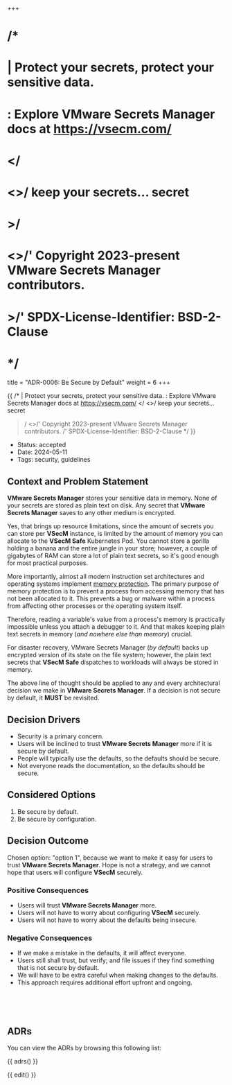 +++
# /*
# |    Protect your secrets, protect your sensitive data.
# :    Explore VMware Secrets Manager docs at https://vsecm.com/
# </
# <>/  keep your secrets... secret
# >/
# <>/' Copyright 2023-present VMware Secrets Manager contributors.
# >/'  SPDX-License-Identifier: BSD-2-Clause
# */

title = "ADR-0006: Be Secure by Default"
weight = 6
+++

{{
/*
|    Protect your secrets, protect your sensitive data.
:    Explore VMware Secrets Manager docs at https://vsecm.com/
</
<>/  keep your secrets... secret
>/
<>/' Copyright 2023-present VMware Secrets Manager contributors.
>/'  SPDX-License-Identifier: BSD-2-Clause
*/
}}

- Status: accepted
- Date: 2024-05-11 
- Tags: security, guidelines

## Context and Problem Statement

**VMware Secrets Manager** stores your sensitive data in memory. None of your 
secrets are stored as plain text on disk. Any secret that **VMware Secrets 
Manager** saves to any other medium is encrypted.

Yes, that brings up resource limitations, since the amount of secrets you can
store per **VSecM** instance, is limited by the amount of memory you can allocate
to the **VSecM Safe** Kubernetes Pod. You cannot store a gorilla holding a 
banana and the entire jungle in your store; however, a couple of gigabytes of RAM 
can store a lot of plain text secrets, so it's good enough for most practical 
purposes.

More importantly, almost all modern instruction set architectures and operating 
systems implement [memory protection][memory-protection]. The primary purpose of 
memory protection is to prevent a process from accessing memory that has not 
been allocated to it. This prevents a bug or malware within a process from 
affecting other processes or the operating system itself.

Therefore, reading a variable's value from a process's memory is practically 
impossible unless you attach a debugger to it. And that makes keeping plain text 
secrets in memory (*and nowhere else than memory*) crucial.

For disaster recovery, VMware Secrets Manager (*by default*) backs up encrypted 
version of its state on the file system; however, the plain text secrets that 
**VSecM Safe** dispatches to workloads will always be stored in memory.

The above line of thought should be applied to any and every architectural 
decision we make in **VMware Secrets Manager**. If a decision is not secure by
default, it **MUST** be revisited.

[memory-protection]: https://en.wikipedia.org/wiki/Memory_protection "Linux Memory Protection"

## Decision Drivers <!-- optional -->

- Security is a primary concern.
- Users will be inclined to trust **VMware Secrets Manager** more if it is 
  secure by default.
- People will typically use the defaults, so the defaults should be secure.
- Not everyone reads the documentation, so the defaults should be secure.

## Considered Options

1. Be secure by default.
2. Be secure by configuration.

## Decision Outcome

Chosen option: "option 1", because we want to make it easy for users to trust
**VMware Secrets Manager**. Hope is not a strategy, and we cannot hope that
users will configure **VSecM** securely.

### Positive Consequences <!-- optional -->

- Users will trust **VMware Secrets Manager** more.
- Users will not have to worry about configuring **VSecM** securely.
- Users will not have to worry about the defaults being insecure.

### Negative Consequences <!-- optional -->

- If we make a mistake in the defaults, it will affect everyone.
- Users still shall trust, but verify; and file issues if they find something
  that is not secure by default.
- We will have to be extra careful when making changes to the defaults.
- This approach requires additional effort upfront and ongoing.

<p>&nbsp;</p>
<p>&nbsp;</p>

## ADRs

You can view the ADRs by browsing this following list:

{{ adrs() }}

{{ edit() }}

